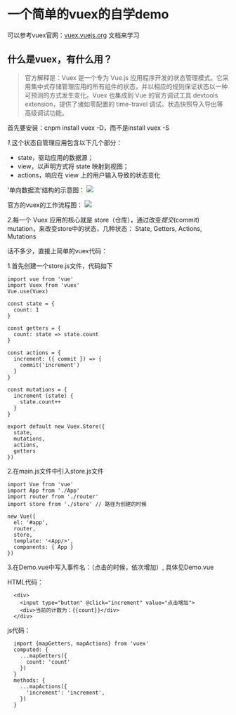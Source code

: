 # 一个简单的vuex的自学demo

可以参考vuex官网：[vuex.vuejs.org](https://vuex.vuejs.org) 文档来学习

## 什么是vuex，有什么用？
>官方解释是：Vuex 是一个专为 Vue.js 应用程序开发的状态管理模式。它采用集中式存储管理应用的所有组件的状态，并以相应的规则保证状态以一种可预测的方式发生变化。Vuex 也集成到 Vue 的官方调试工具 devtools extension，提供了诸如零配置的 time-travel 调试、状态快照导入导出等高级调试功能。

首先要安装：cnpm install vuex -D，而不是install vuex -S

*1*.这个状态自管理应用包含以下几个部分：

- state，驱动应用的数据源；
- view，以声明方式将 state 映射到视图；
- actions，响应在 view 上的用户输入导致的状态变化

'单向数据流'结构的示意图：
  ![](https://vuex.vuejs.org/zh-cn/images/flow.png)

官方的vuex的工作流程图：
  ![](https://vuex.vuejs.org/zh-cn/images/vuex.png)

*2*.每一个 Vuex 应用的核心就是 store（仓库），通过改变*提交*(commit) mutation，来改变store中的状态，几种状态： State, Getters, Actions, Mutations

话不多少，直接上简单的vuex代码：

1.首先创建一个store.js文件，代码如下

```
import vue from 'vue'
import Vuex from 'vuex'
Vue.use(Vuex)

const state = {
  count: 1
}

const getters = {
  count: state => state.count
}

const actions = {
  increment: ({ commit }) => {
    commit('increment')
  }
}

const mutations = {
  increment (state) {
    state.count++
  }
}

export default new Vuex.Store({
  state,
  mutations,
  actions,
  getters
})

```
2.在main.js文件中引入store.js文件

```
import Vue from 'vue'
import App from './App'
import router from './router'
import store from './store' // 路径为创建的时候

new Vue({
  el: '#app',
  router,
  store,
  template: '<App/>',
  components: { App }
})

```

3.在Demo.vue中写入事件名：（点击的时候，依次增加）, 具体见Demo.vue

HTML代码：

```
  <div>
    <input type="button" @click="increment" value="点击增加">
    <div>当前的计数为：{{count}}</div>
  </div>

```
js代码： 

```
  import {mapGetters, mapActions} from 'vuex'
  computed: {
    ...mapGetters({
      count: 'count'
    })
  }
  methods: {
    ...mapActions({
      'increment': 'increment',
    })
  }
```

